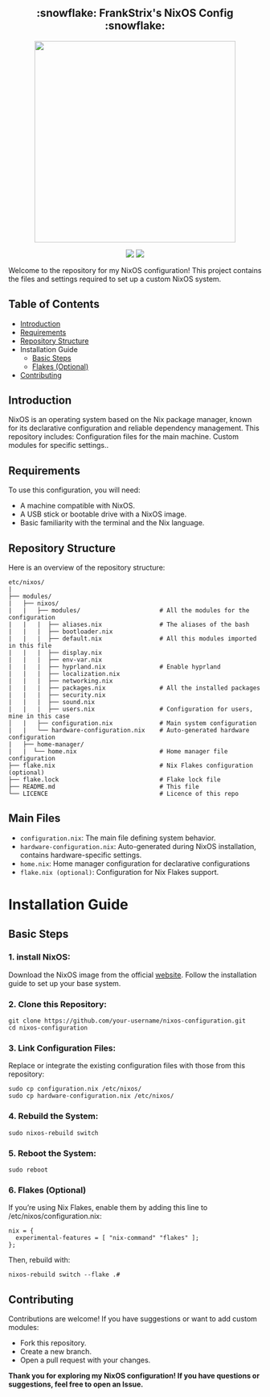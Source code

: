<h2 align="center">:snowflake: FrankStrix's NixOS Config :snowflake:</h2>

<p align="center">
  <img src="https://raw.githubusercontent.com/catppuccin/catppuccin/main/assets/palette/macchiato.png" width="400" />
</p>

<p align="center">
    <a href="https://nixos.org/">
        <img src="https://img.shields.io/badge/NixOS-24.11-informational.svg?style=for-the-badge&logo=nixos&color=F2CDCD&logoColor=D9E0EE&labelColor=302D41"></a>
    <a href="https://nixos.wiki/wiki/Flakes">
        <img src="https://img.shields.io/static/v1?label=Nix Flakes&message=Got 'em&style=for-the-badge&logo=nixos&color=DDB6F2&logoColor=D9E0EE&labelColor=302D41"></a>
  </a>
</p>

Welcome to the repository for my NixOS configuration! This project contains the files and settings required to set up a custom NixOS system.

## Table of Contents
- [Introduction](#introduction)
- [Requirements](#requirements)
- [Repository Structure](#repository-structure)
- Installation Guide
  - [Basic Steps](#basic-steps)
  - [Flakes (Optional)](#6-flakes-optional)
- [Contributing](#contributing)
## Introduction
NixOS is an operating system based on the Nix package manager, known for its declarative configuration and reliable dependency management. This repository includes:
Configuration files for the main machine.
Custom modules for specific settings..

## Requirements
To use this configuration, you will need:

- A machine compatible with NixOS.
- A USB stick or bootable drive with a NixOS image.
- Basic familiarity with the terminal and the Nix language.
## Repository Structure
Here is an overview of the repository structure:

```
etc/nixos/
|
├── modules/
|   ├── nixos/
|   |   ├── modules/                      # All the modules for the configuration
|   |   |  ├── aliases.nix                # The aliases of the bash
|   |   |  ├── bootloader.nix
|   |   |  ├── default.nix                # All this modules imported in this file
|   |   |  ├── display.nix
|   |   |  ├── env-var.nix
|   |   |  ├── hyprland.nix               # Enable hyprland
|   |   |  ├── localization.nix
|   |   |  ├── networking.nix
|   |   |  ├── packages.nix               # All the installed packages
|   |   |  ├── security.nix
|   |   |  ├── sound.nix
|   |   |  ├── users.nix                  # Configuration for users, mine in this case
│   |   ├── configuration.nix             # Main system configuration
|   |   └── hardware-configuration.nix    # Auto-generated hardware configuration
|   ├── home-manager/
|   |  └── home.nix                       # Home manager file configuration
├── flake.nix                             # Nix Flakes configuration (optional)
├── flake.lock                            # Flake lock file
├── README.md                             # This file
└── LICENCE                               # Licence of this repo
```

## Main Files
- ```configuration.nix```: The main file defining system behavior.
- ```hardware-configuration.nix```: Auto-generated during NixOS installation, contains hardware-specific settings.
- ```home.nix```: Home manager configuration for declarative configurations
- ```flake.nix (optional)```: Configuration for Nix Flakes support.
# Installation Guide

## Basic Steps

### 1. install NixOS:

Download the NixOS image from the official [website](#https://nixos.org/).
Follow the installation guide to set up your base system.

### 2. Clone this Repository:

```
git clone https://github.com/your-username/nixos-configuration.git
cd nixos-configuration
```
### 3. Link Configuration Files:
Replace or integrate the existing configuration files with those from this repository:
```
sudo cp configuration.nix /etc/nixos/
sudo cp hardware-configuration.nix /etc/nixos/
```
### 4. Rebuild the System:
```
sudo nixos-rebuild switch
```
### 5. Reboot the System:
```
sudo reboot
```
### 6. Flakes (Optional)
If you’re using Nix Flakes, enable them by adding this line to /etc/nixos/configuration.nix:
```
nix = {
  experimental-features = [ "nix-command" "flakes" ];
};
```
Then, rebuild with:
```
nixos-rebuild switch --flake .#
```
## Contributing
Contributions are welcome! If you have suggestions or want to add custom modules:

- Fork this repository.
- Create a new branch.
- Open a pull request with your changes.

**Thank you for exploring my NixOS configuration!
If you have questions or suggestions, feel free to open an Issue.**
